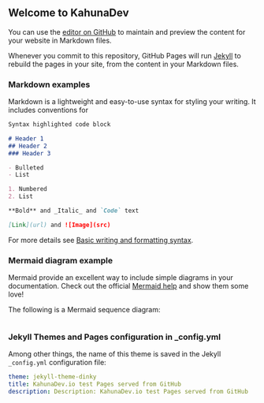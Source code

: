 ## Welcome to KahunaDev

You can use the [editor on GitHub](https://github.com/KahunaDev/kahunadev.github.io/edit/main/docs/index.md) to maintain and preview the content for your website in Markdown files.

Whenever you commit to this repository, GitHub Pages will run [Jekyll](https://jekyllrb.com/) to rebuild the pages in your site, from the content in your Markdown files.

### Markdown examples

Markdown is a lightweight and easy-to-use syntax for styling your writing. It includes conventions for

```markdown
Syntax highlighted code block

# Header 1
## Header 2
### Header 3

- Bulleted
- List

1. Numbered
2. List

**Bold** and _Italic_ and `Code` text

[Link](url) and ![Image](src)
```

For more details see [Basic writing and formatting syntax](https://docs.github.com/en/github/writing-on-github/getting-started-with-writing-and-formatting-on-github/basic-writing-and-formatting-syntax).

### Mermaid diagram example
Mermaid provide an excellent way to include simple diagrams in your documentation. Check out the official [Mermaid help](https://mermaid-js.github.io/mermaid/#/) and show them some love!


The following is a Mermaid sequence diagram:
```mermaid

```


### Jekyll Themes and Pages configuration in _config.yml
Among other things, the name of this theme is saved in the Jekyll `_config.yml` configuration file:
````yml
theme: jekyll-theme-dinky
title: KahunaDev.io test Pages served from GitHub
description: Description: KahunaDev.io test Pages served from GitHub
````

